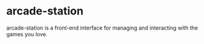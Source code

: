 # arcade-station
arcade-station is a front-end interface for managing and interacting with the games you love.
